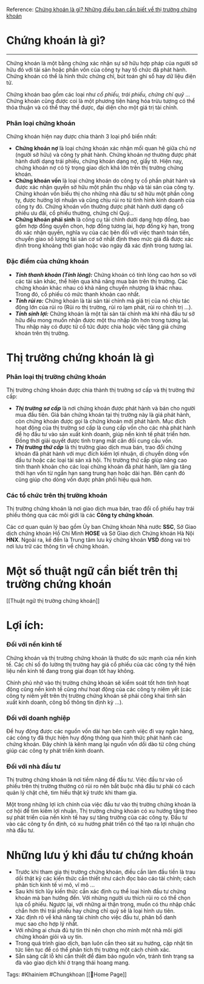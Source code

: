 Reference: [Chứng khoán là gì? Những điều bạn cần biết về thị trường chứng khoán](https://thebank.vn/blog/14908-chung-khoan-la-gi-nhung-dieu-ban-can-biet-ve-thi-truong-chung-khoan.html)

# Chứng khoán là gì?
---
Chứng khoán là một bằng chứng xác nhận sự sở hữu hợp pháp của người sở hữu đó với tài sản hoặc phần vốn của công ty hay tổ chức đã phát hành. Chứng khoán có thể là hình thức chứng chỉ, bút toán ghi sổ hay dữ liệu điện tử.

Chứng khoán bao gồm các loại như *cổ phiếu, trái phiếu, chứng chỉ quỹ ...* Chứng khoán cũng được coi là một phương tiện hàng hóa trừu tượng có thể thỏa thuận và có thể thay thế được, đại diện cho một giá trị tài chính.
### Phân loại chứng khoán

Chứng khoán hiện nay được chia thành 3 loại phổ biến nhất:

-   **Chứng khoán nợ** là loại chứng khoán xác nhận mối quan hệ giữa chủ nợ (người sở hữu) và công ty phát hành. Chứng khoán nợ thường được phát hành dưới dạng trái phiếu, chứng khoán dạng nợ, giấy tờ. Hiện nay, chứng khoán nợ có tỷ trọng giao dịch khá lớn trên thị trường chứng khoán.
-   **Chứng khoán vốn** là loại chứng khoán do công ty cổ phần phát hành và được xác nhận quyền sở hữu một phần thu nhập và tài sản của công ty. Chứng khoán vốn biểu thị cho những nhà đầu tư sở hữu một phần công ty, được hưởng lợi nhuận và cũng chịu rủi ro từ tình hình kinh doanh của công ty đó. Chứng khoán vốn thường được phát hành dưới dạng cổ phiếu ưu đãi, cổ phiếu thường, chứng chỉ Quỹ…
-   **Chứng khoán phái sinh** là công cụ tài chính dưới dạng hợp đồng, bao gồm hợp đồng quyền chọn, hợp đồng tương lai, hợp đồng kỳ hạn, trong đó xác nhận quyền, nghĩa vụ của các bên đối với việc thanh toán tiền, chuyển giao số lượng tài sản cơ sở nhất định theo mức giá đã được xác định trong khoảng thời gian hoặc vào ngày đã xác định trong tương lai.
### Đặc điểm của chứng khoán

-   _**Tính thanh khoản (Tính lỏng):**_ Chứng khoán có tính lỏng cao hơn so với các tài sản khác, thể hiện qua khả năng mua bán trên thị trường. Các chứng khoán khác nhau có khả năng chuyển nhượng là khác nhau. Trong đó, cổ phiếu có mức thanh khoản cao nhất.
-   _**Tính rủi ro:**_ Chứng khoán là tài sản tài chính mà giá trị của nó chịu tác động lớn của rủi ro (Rủi ro thị trường, rủi ro lạm phát, rủi ro chính trị ...).
-   _**Tính sinh lợi:**_ Chứng khoán là một tài sản tài chính mà khi nhà đầu tư sở hữu đều mong muốn nhận được một thu nhập lớn hơn trong tương lai. Thu nhập này có được từ cổ tức được chia hoặc việc tăng giá chứng khoán trên thị trường.
# Thị trường chứng khoán là gì
### Phân loại thị trường chứng khoán

Thị trường chứng khoán được chia thành thị trường sơ cấp và thị trường thứ cấp:

-   _**Thị trường sơ cấp**_ là nơi chứng khoán được phát hành và bán cho người mua đầu tiên. Giá bán chứng khoán tại thị trường này là giá phát hành, còn chứng khoán được gọi là chứng khoán mới phát hành. Mục đích hoạt động của thị trường sơ cấp là cung cấp vốn cho các nhà phát hành để họ đầu tư vào sản xuất kinh doanh, giúp nền kinh tế phát triển hơn. Đồng thời giải quyết được tình trạng mất cân đối cung cầu vốn.
-   _**Thị trường thứ cấp**_ là thị trường giao dịch mua bán, trao đổi chứng khoán đã phát hành với mục đích kiếm lợi nhuận, di chuyển dòng vốn đầu tư hoặc các loại tài sản xã hội. Thị trường thứ cấp giúp nâng cao tính thanh khoản cho các loại chứng khoán đã phát hành, làm gia tăng thời hạn vốn từ ngắn hạn sang trung hạn hoặc dài hạn. Bên cạnh đó cũng giúp cho dòng vốn được phân phối hiệu quả hơn.
### Các tổ chức trên thị trường khoán

Thị trường chứng khoán là nơi giao dịch mua bán, trao đổi cổ phiếu hay trái phiếu thông qua các môi giới là các **Công ty chứng khoán**.

Các cơ quan quản lý bao gồm Ủy ban Chứng khoán Nhà nước **SSC**, Sở Giao dịch chứng khoán Hồ Chí Minh **HOSE** và Sở Giao dịch Chứng khoán Hà Nội **HNX**. Ngoài ra, kế đến là Trung tâm lưu ký chứng khoán **VSD** đóng vai trò nơi lưu trữ các thông tin về chứng khoán.

# Một số thuật ngữ cần biết trên thị trường chứng khoán
[[Thuật ngữ thị trường chứng khoán]]

# Lợi ích:
### Đối với nền kinh tế

Chứng khoán và thị trường chứng khoán là thước đo sức mạnh của nền kinh tế. Các chỉ số đo lường thị trường hay giá cổ phiếu của các công ty thể hiện liệu nền kinh tế đang trong giai đoạn tốt hay không. 

Chính phủ nhờ vào thị trường chứng khoán sẽ kiểm soát tốt hơn tình hoạt động cũng nền kinh tế cũng như hoạt động của các công ty niêm yết (các công ty niêm yết trên thị trường chứng khoán sẽ phải công khai tình sản xuất kinh doanh, công bố thông tin định kỳ ...).

### Đối với doanh nghiệp

Để huy động được các nguồn vốn dài hạn bên cạnh việc đi vay ngân hàng, các công ty đã thực hiện huy động thông qua hình thức phát hành các chứng khoán. Đây chính là kênh mang lại nguồn vốn dồi dào từ công chúng giúp các công ty phát triển kinh doanh.

### Đối với nhà đầu tư

Thị trường chứng khoán là nơi tiềm năng đề đầu tư. Việc đầu tư vào cổ phiếu trên thị trường thường có rủi ro nên bắt buộc nhà đầu tư phải có cách quản lý chặt chẽ, tìm hiểu thật kỹ trước khi tham gia.

Một trong những lợi ích chính của việc đầu tư vào thị trường chứng khoán là cơ hội để tìm kiếm lợi nhuận. Thị trường chứng khoán có xu hướng tăng theo sự phát triển của nền kinh tế hay sự tăng trưởng của các công ty. Đầu tư vào các công ty ổn định, có xu hướng phát triển có thể tạo ra lợi nhuận cho nhà đầu tư.

# Những lưu ý khi đầu tư chứng khoán

-   Trước khi tham gia thị trường chứng khoán, điều cần làm đầu tiền là trau dồi thật kỹ các kiến thức cần thiết như cách đọc báo cáo tài chính; cách phân tích kinh tế vi mô, vĩ mô ...
-   Sau khi tích lũy kiến thức cần xác định cụ thể loại hình đầu tư chứng khoán mà bạn hướng đến. Với nhứng người ưu thích rủi ro có thể chọn lựa cổ phiếu. Ngược lại, với những ai thận trọng, muốn có thu nhập chắc chắn hơn thì trái phiếu hay chứng chỉ quỹ sẽ là loại hình ưu tiên.
-   Xác định rõ về khả năng tài chính cho việc đầu tư, phân bổ danh mục sao cho hợp lý nhất. 
-   Với những ai chưa đủ tự tin thì nên chọn cho mình một nhà môi giới chứng khoán giỏi và uy tín.
-   Trong quá trình giao dịch, bạn luôn cần theo sát xu hướng, cập nhật tin tức liên tục để có thể phân tích thị trường một cách chính xác.
-   Sẵn sàng cắt lỗ khi cần thiết để đảm bảo nguồn vốn, tránh tình trạng sa đà vào giao dịch khi ở trạng thái hoang mang.

Tags: #Khainiem #Chungkhoan 
[[🏡Home Page]]